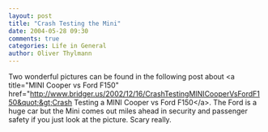 ```yaml
---
layout: post
title: "Crash Testing the Mini"
date: 2004-05-28 09:30
comments: true
categories: Life in General
author: Oliver Thylmann
---
```



Two wonderful pictures can be found in the following post about &lt;a title=&quot;MINI Cooper vs Ford F150&quot; href=&quot;http://www.bridger.us/2002/12/16/CrashTestingMINICooperVsFordF150&quot;&gt;Crash Testing a MINI Cooper vs Ford F150&lt;/a&gt;. The Ford is a huge car but the Mini comes out miles ahead in security and passenger safety if you just look at the picture. Scary really.


